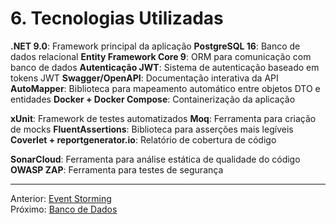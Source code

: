 # 6. Tecnologias Utilizadas

**.NET 9.0**: Framework principal da aplicação
**PostgreSQL 16**: Banco de dados relacional
**Entity Framework Core 9**: ORM para comunicação com banco de dados
**Autenticação JWT**: Sistema de autenticação baseado em tokens JWT
**Swagger/OpenAPI**: Documentação interativa da API
**AutoMapper**: Biblioteca para mapeamento automático entre objetos DTO e entidades
**Docker + Docker Compose**: Containerização da aplicação

**xUnit**: Framework de testes automatizados
**Moq**: Ferramenta para criação de mocks
**FluentAssertions**: Biblioteca para asserções mais legíveis
**Coverlet + reportgenerator.io**: Relatório de cobertura de código

**SonarCloud**: Ferramenta para análise estática de qualidade do código
**OWASP ZAP**: Ferramenta para testes de segurança

---
Anterior: [Event Storming](5_event_storming.md)  
Próximo: [Banco de Dados](7_banco_dados.md)
